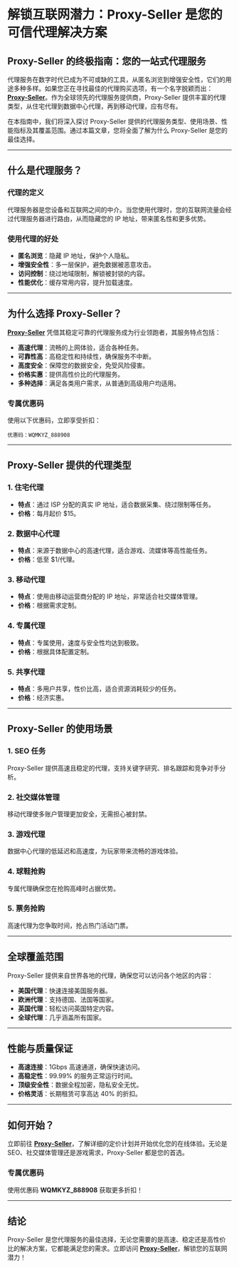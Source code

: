 
# 解锁互联网潜力：Proxy-Seller 是您的可信代理解决方案

## Proxy-Seller 的终极指南：您的一站式代理服务

代理服务在数字时代已成为不可或缺的工具，从匿名浏览到增强安全性，它们的用途多种多样。如果您正在寻找最佳的代理购买选项，有一个名字脱颖而出：**[Proxy-Seller](https://bit.ly/proxy-seller-coupon)**。作为全球领先的代理服务提供商，Proxy-Seller 提供丰富的代理类型，从住宅代理到数据中心代理，再到移动代理，应有尽有。

在本指南中，我们将深入探讨 Proxy-Seller 提供的代理服务类型、使用场景、性能指标及其覆盖范围。通过本篇文章，您将全面了解为什么 Proxy-Seller 是您的最佳选择。

---

## 什么是代理服务？

### 代理的定义
代理服务器是您设备和互联网之间的中介。当您使用代理时，您的互联网流量会经过代理服务器进行路由，从而隐藏您的 IP 地址，带来匿名性和更多优势。

### 使用代理的好处
- **匿名浏览**：隐藏 IP 地址，保护个人隐私。
- **增强安全性**：多一层保护，避免数据被恶意攻击。
- **访问控制**：绕过地域限制，解锁被封锁的内容。
- **性能优化**：缓存常用内容，提升加载速度。

---

## 为什么选择 Proxy-Seller？

**[Proxy-Seller](https://bit.ly/proxy-seller-coupon)** 凭借其稳定可靠的代理服务成为行业领跑者，其服务特点包括：

- **高速代理**：流畅的上网体验，适合各种任务。
- **可靠性高**：高稳定性和持续性，确保服务不中断。
- **高度安全**：保障您的数据安全，免受风险侵害。
- **价格实惠**：提供高性价比的代理服务。
- **多种选择**：满足各类用户需求，从普通到高级用户均适用。

### 专属优惠码
使用以下优惠码，立即享受折扣：
```plaintext
优惠码：WQMKYZ_888908
```

---

## Proxy-Seller 提供的代理类型

### 1. 住宅代理
- **特点**：通过 ISP 分配的真实 IP 地址，适合数据采集、绕过限制等任务。
- **价格**：每月起价 $15。

### 2. 数据中心代理
- **特点**：来源于数据中心的高速代理，适合游戏、流媒体等高性能任务。
- **价格**：低至 $1/代理。

### 3. 移动代理
- **特点**：使用由移动运营商分配的 IP 地址，非常适合社交媒体管理。
- **价格**：根据需求定制。

### 4. 专属代理
- **特点**：专属使用，速度与安全性均达到极致。
- **价格**：根据具体配置定制。

### 5. 共享代理
- **特点**：多用户共享，性价比高，适合资源消耗较少的任务。
- **价格**：经济实惠。

---

## Proxy-Seller 的使用场景

### 1. SEO 任务
Proxy-Seller 提供高速且稳定的代理，支持关键字研究、排名跟踪和竞争对手分析。

### 2. 社交媒体管理
移动代理使多账户管理更加安全，无需担心被封禁。

### 3. 游戏代理
数据中心代理的低延迟和高速度，为玩家带来流畅的游戏体验。

### 4. 球鞋抢购
专属代理确保您在抢购高峰时占据优势。

### 5. 票务抢购
高速代理为您争取时间，抢占热门活动门票。

---

## 全球覆盖范围

Proxy-Seller 提供来自世界各地的代理，确保您可以访问各个地区的内容：

- **美国代理**：快速连接美国服务器。
- **欧洲代理**：支持德国、法国等国家。
- **英国代理**：轻松访问英国特定内容。
- **全球代理**：几乎涵盖所有国家。

---

## 性能与质量保证

- **高速连接**：1Gbps 高速通道，确保快速访问。
- **高稳定性**：99.99% 的服务正常运行时间。
- **顶级安全性**：数据全程加密，隐私安全无忧。
- **价格灵活**：长期租赁可享高达 40% 的折扣。

---

## 如何开始？

立即前往 **[Proxy-Seller](https://bit.ly/proxy-seller-coupon)**，了解详细的定价计划并开始优化您的在线体验。无论是 SEO、社交媒体管理还是游戏需求，Proxy-Seller 都是您的首选。

### 专属优惠码
使用优惠码 **WQMKYZ_888908** 获取更多折扣！

---

## 结论

Proxy-Seller 是您代理服务的最佳选择，无论您需要的是高速、稳定还是高性价比的解决方案，它都能满足您的需求。立即访问 **[Proxy-Seller](https://bit.ly/proxy-seller-coupon)**，解锁您的互联网潜力！
```
